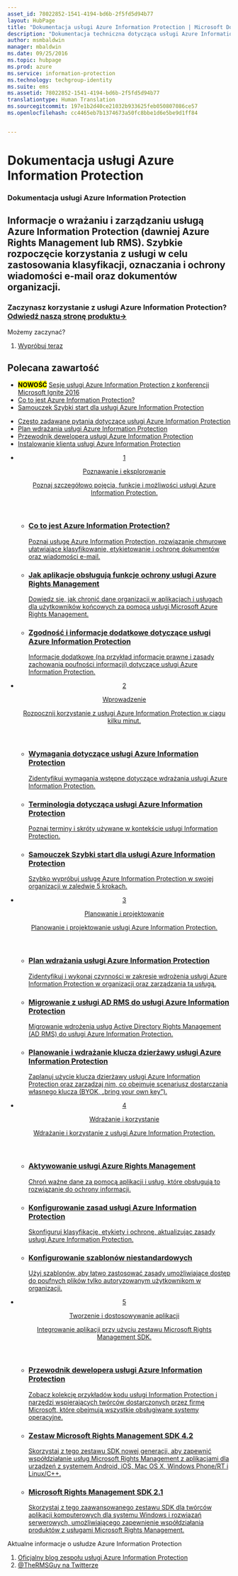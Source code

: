 ```yaml
---
asset_id: 78022852-1541-4194-bd6b-2f5fd5d94b77
layout: HubPage
title: "Dokumentacja usługi Azure Information Protection | Microsoft Docs"
description: "Dokumentacja techniczna dotycząca usługi Azure Information Protection"
author: msmbaldwin
manager: mbaldwin
ms.date: 09/25/2016
ms.topic: hubpage
ms.prod: azure
ms.service: information-protection
ms.technology: techgroup-identity
ms.suite: ems
ms.assetid: 78022852-1541-4194-bd6b-2f5fd5d94b77
translationtype: Human Translation
ms.sourcegitcommit: 197e1b2d40ce21032b933625feb050807086ce57
ms.openlocfilehash: cc4465eb7b1374673a50fc8bbe1d6e5be9d1ff84


---
```

# <a name="azure-information-protection-documentation"></a>Dokumentacja usługi Azure Information Protection
<article id="main">
    <section id="hero-content">
      <h1>Dokumentacja usługi Azure Information Protection</h1>
      <h2>Informacje o wrażaniu i zarządzaniu usługą Azure Information Protection (dawniej Azure Rights Management lub RMS). Szybkie rozpoczęcie korzystania z usługi w celu zastosowania klasyfikacji, oznaczania i ochrony wiadomości e-mail oraz dokumentów organizacji.</h2>
      <h3>Zaczynasz korzystanie z usługi Azure Information Protection? <a href="https://www.microsoft.com/en-us/cloud-platform/azure-information-protection" target="_blank">Odwiedź naszą stronę produktu&rarr;</a></h3>
    </section>
    <aside class="alert section-border">
        <p>Możemy zaczynać?</p>
        <ol class="action-list">
            <li><a href="https://portal.office.com/Signup?&OfferId=A43415D3-404C-4df3-B31B-AAD28118A778&dl=INFORMATIONPROTECTION&ali=1#0" target="_blank" class="button-bordered button-translucent">Wypróbuj teraz</a></li>
        </ol>
    </aside>
    <section id="featured" class="container">
      <h2 class="section-heading"><span class="icon icon-warning"></span> Polecana zawartość</h2>
      <div class="features row">
        <ul class="column column-half">
          <li><mark><b>NOWOŚĆ</b></mark> <a href="./understand-explore/what-is-information-protection.md#resources-for-azure-information-protection">Sesje usługi Azure Information Protection z konferencji Microsoft Ignite 2016</a></li>
          <li><a href="./understand-explore/what-is-information-protection.md">Co to jest Azure Information Protection?</a></li>
          <li><a href="./get-started/infoprotect-quick-start-tutorial.md">Samouczek Szybki start dla usługi Azure Information Protection</a></li>
        </ul>
        <ul class="column column-half">
          <li><a href="./get-started/faqs.md">Często zadawane pytania dotyczące usługi Azure Information Protection</a></li>
      <li><a href="./plan-design/deployment-roadmap.md">Plan wdrażania usługi Azure Information Protection</a></li>
          <li><a href="./develop/developers-guide.md">Przewodnik dewelopera usługi Azure Information Protection</a></li>
          <li><a href="./rms-client/info-protect-client.md">Instalowanie klienta usługi Azure Information Protection</a></li>
        </ul>
      </div>
    </section>
    <div id="journeys">
      <section class="container">
        <ul class="journeys-list">
          <li class="journey-step">
            <header class="journey-step-header row">
              <a href="./understand-explore/azure-rights-management.md">
                <div class="title column-third">
                  <span class="step-number">1</span>
                  <p>Poznawanie i eksplorowanie</p>
                </div>
                <p class="description column-two-thirds">Poznaj szczegółowo pojęcia, funkcje i możliwości usługi Azure Information Protection.</p>
              </a>
            </header>
            <section class="journey-step-elements content">
              <ul class="row">
                <li class="column-third">
                  <a href="./understand-explore/what-is-information-protection.md">
                    <h3>Co to jest Azure Information Protection?</h3>
                    <p>Poznaj usługę Azure Information Protection, rozwiązanie chmurowe ułatwiające klasyfikowanie, etykietowanie i ochronę dokumentów oraz wiadomości e-mail.</p>
                  </a>
                </li>
                <li class="column-third">
                  <a href="./understand-explore/applications-support.md">
                    <h3>Jak aplikacje obsługują funkcje ochrony usługi Azure Rights Management</h3>
                    <p>Dowiedz się, jak chronić dane organizacji w aplikacjach i usługach dla użytkowników końcowych za pomocą usługi Microsoft Azure Rights Management.</p>
                  </a>
                </li>
                <li class="column-third">
                  <a href="./understand-explore/compliance.md">
                    <h3>Zgodność i informacje dodatkowe dotyczące usługi Azure Information Protection</h3>
                    <p>Informacje dodatkowe (na przykład informacje prawne i zasady zachowania poufności informacji) dotyczące usługi Azure Information Protection.</p>
                  </a>
                </li>
              </ul>
            </section>
          </li>
          <li class="journey-step">
            <header class="journey-step-header row">
              <a href="./get-started/requirements-azure-rms.md">
                <div class="title column-third">
                  <span class="step-number">2</span>
                  <p>Wprowadzenie</p>
                </div>
                <p class="description column-two-thirds">Rozpocznij korzystanie z usługi Azure Information Protection w ciągu kilku minut.</p>
              </a>
            </header>
            <section class="journey-step-elements content">
              <ul class="row">
                <li class="column-third">
                  <a href="./get-started/requirements-azure-rms.md">
                    <h3>Wymagania dotyczące usługi Azure Information Protection</h3>
                    <p>Zidentyfikuj wymagania wstępne dotyczące wdrażania usługi Azure Information Protection.</p>
                  </a>
                </li>
                <li class="column-third">
                  <a href="./get-started/terminology.md">
                    <h3>Terminologia dotycząca usługi Azure Information Protection</h3>
                    <p>Poznaj terminy i skróty używane w kontekście usługi Information Protection.</p>
                  </a>
                </li>
                <li class="column-third">
                  <a href="./get-started/quick-start-tutorial.md">
                    <h3>Samouczek Szybki start dla usługi Azure Information Protection</h3>
                    <p>Szybko wypróbuj usługę Azure Information Protection w swojej organizacji w zaledwie 5 krokach.</p>
                  </a>
                </li>
              </ul>
            </section>
          </li>
          <li class="journey-step">
            <header class="journey-step-header row">
              <a href="./plan-design/deployment-roadmap.md">
                <div class="title column-third">
                  <span class="step-number"> 3</span>
                  <p>Planowanie i projektowanie</p>
                </div>
                <p class="description column-two-thirds">Planowanie i projektowanie usługi Azure Information Protection.</p>
              </a>
            </header>
            <section class="journey-step-elements content">
              <ul class="row">
                <li class="column-third">
                  <a href="./plan-design/deployment-roadmap.md">
                    <h3>Plan wdrażania usługi Azure Information Protection</h3>
                    <p>Zidentyfikuj i wykonaj czynności w zakresie wdrożenia usługi Azure Information Protection w organizacji oraz zarządzania tą usługą.</p>
                  </a>
                </li>
                <li class="column-third">
                  <a href="./plan-design/migrate-from-ad-rms-to-azure-rms.md">
                    <h3>Migrowanie z usługi AD RMS do usługi Azure Information Protection</h3>
                    <p>Migrowanie wdrożenia usług Active Directory Rights Management (AD RMS) do usługi Azure Information Protection.</p>
                  </a>
                </li>
                <li class="column-third">
                  <a href="./plan-design/plan-implement-tenant-key.md">
                    <h3>Planowanie i wdrażanie klucza dzierżawy usługi Azure Information Protection</h3>
                    <p>Zaplanuj użycie klucza dzierżawy usługi Azure Information Protection oraz zarządzaj nim, co obejmuje scenariusz dostarczania własnego klucza (BYOK, „bring your own key”).</p>
                  </a>
                </li>
              </ul>
            </section>
          </li>
          <li class="journey-step">
            <header class="journey-step-header row">
              <a href="./deploy-use/activate-service.md">
                <div class="title column-third">
                  <span class="step-number"> 4</span>
                  <p>Wdrażanie i korzystanie</p>
                </div>
                <p class="description column-two-thirds">Wdrażanie i korzystanie z usługi Azure Information Protection.</p>
              </a>
            </header>
            <section class="journey-step-elements content">
              <ul class="row">
                 <li class="column-third">
                 <a href="./deploy-use/activate-service.md">
                    <h3>Aktywowanie usługi Azure Rights Management</h3>
                    <p>Chroń ważne dane za pomocą aplikacji i usług, które obsługują to rozwiązanie do ochrony informacji.</p>
                  </a>
                </li>
                <li class="column-third">
                  <a href="./deploy-use/configure-applications.md">
                    <h3>Konfigurowanie zasad usługi Azure Information Protection</h3>
                    <p>Skonfiguruj klasyfikację, etykiety i ochronę, aktualizując zasady usługi Azure Information Protection.</p>
                </li>
                <li class="column-third">
                  <a href="./deploy-use/configure-custom-templates.md">
                    <h3>Konfigurowanie szablonów niestandardowych</h3>
                    <p>Użyj szablonów, aby łatwo zastosować zasady umożliwiające dostęp do poufnych plików tylko autoryzowanym użytkownikom w organizacji.</p>
                 </a>
                 </a>
                </li>
              </ul>
            </section>
          </li>
          <li class="journey-step">
            <header class="journey-step-header row">
              <a href="./develop/developers-guide.md">
                <div class="title column-third">
                  <span class="step-number"> 5</span>
                  <p>Tworzenie i dostosowywanie aplikacji</p>
                </div>
                <p class="description column-two-thirds">Integrowanie aplikacji przy użyciu zestawu Microsoft Rights Management SDK.</p>
              </a>
            </header>
            <section class="journey-step-elements content">
              <ul class="row">
                <li class="column-third">
                  <a href="./develop/developers-guide.md">
                    <h3>Przewodnik dewelopera usługi Azure Information Protection</h3>
                    <p>Zobacz kolekcję przykładów kodu usługi Information Protection i narzędzi wspierających twórców dostarczonych przez firmę Microsoft, które obejmują wszystkie obsługiwane systemy operacyjne.</p>
                  </a>
                </li>
                <li class="column-third">
                  <a href="./develop/active-directory-rights-management-services-multi-platform-thin-client-sdk-portal.md">
                    <h3>Zestaw Microsoft Rights Management SDK 4.2</h3>
                    <p>Skorzystaj z tego zestawu SDK nowej generacji, aby zapewnić współdziałanie usług Microsoft Rights Management z aplikacjami dla urządzeń z systemem Android, iOS, Mac OS X, Windows Phone/RT i Linux/C++.</p>
                  </a>
                </li>
                <li class="column-third">
                  <a href="./develop/microsoft-information-protection-and-control-client-portal.md">
                    <h3>Microsoft Rights Management SDK 2.1</h3>
                    <p>Skorzystaj z tego zaawansowanego zestawu SDK dla twórców aplikacji komputerowych dla systemu Windows i rozwiązań serwerowych, umożliwiającego zapewnienie współdziałania produktów z usługami Microsoft Rights Management.</p>
                  </a>
                </li>
              </ul>
            </section>
         </ul>
      </section>
    </div>
    <aside class="alert alert-social">
      <p>Aktualne informacje o usłudze Azure Information Protection <ol class="action-list">
        <li><a href="http://blogs.technet.com/b/rms/" target="_blank" class="button-bordered button-translucent">Oficjalny blog zespołu usługi Azure Information Protection</a></li>
        <li><a href="https://twitter.com/TheRMSGuy" target="_blank" class="button-bordered button-translucent">@TheRMSGuy na Twitterze</a></li>
      </ol>
    </aside>
</article>



<!--HONumber=Nov16_HO1-->


